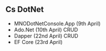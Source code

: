 ## Cs DotNet ##

- MNODotNetConsole.App (9th April)
- Ado.Net (10th April) CRUD
- Dapper (22nd April) CRUD
- EF Core (23rd April)
